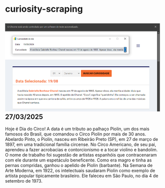 # curiosity-scraping
![Budget](./execucao.png)
27/03/2025
-
Hoje é Dia do Circo! A data é um tributo ao palhaço Piolin, um dos mais famosos do Brasil, que comandou o Circo Piolin por mais de 30 anos. Abelardo Pinto, o Piolin, nasceu em Ribeirão Preto (SP), em 27 de março de 1897, em uma tradicional família circense. No Circo Americano, de seu pai, aprendeu a fazer acrobacias e contorcionismo e a tocar violino e bandolim. O nome de trabalho foi sugestão de artistas espanhóis que contracenaram com ele durante um espetáculo beneficente. Como era magro e tinha as pernas compridas, ganhou o apelido de Piolin (barbante). Na Semana de Arte Moderna, em 1922, os intelectuais saudaram Piolin como exemplo de artista popular tipicamente brasileiro. Ele faleceu em São Paulo, no dia 4 de setembro de 1973.
